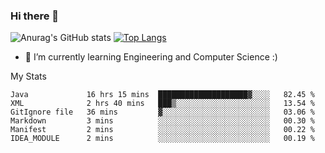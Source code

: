 ### Hi there 👋

![Anurag's GitHub stats](https://github-readme-stats.vercel.app/api?username=MatteoIorio11&show_icons=true&theme=dark) 
[![Top Langs](https://github-readme-stats.vercel.app/api/top-langs/?username=MatteoIorio11&theme=dark)](https://github.com/MatteoIorio11/github-readme-stats)

- 🌱 I’m currently learning Engineering and Computer Science :)

<!--
**MatteoIorio11/MatteoIorio11** is a ✨ _special_ ✨ repository because its `README.md` (this file) appears on your GitHub profile.

Here are some ideas to get you started:

- 🔭 I’m currently working on ...
- 🌱 I’m currently learning ...
- 👯 I’m looking to collaborate on ...
- 🤔 I’m looking for help with ...
- 💬 Ask me about ...
- 📫 How to reach me: ...
- 😄 Pronouns: ...
- ⚡ Fun fact: ...
-->
My Stats
<!--START_SECTION:waka-->

```text
Java             16 hrs 15 mins  ████████████████████▓░░░░   82.45 %
XML              2 hrs 40 mins   ███▒░░░░░░░░░░░░░░░░░░░░░   13.54 %
GitIgnore file   36 mins         ▓░░░░░░░░░░░░░░░░░░░░░░░░   03.06 %
Markdown         3 mins          ░░░░░░░░░░░░░░░░░░░░░░░░░   00.30 %
Manifest         2 mins          ░░░░░░░░░░░░░░░░░░░░░░░░░   00.22 %
IDEA_MODULE      2 mins          ░░░░░░░░░░░░░░░░░░░░░░░░░   00.19 %
```

<!--END_SECTION:waka-->
